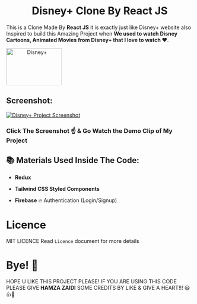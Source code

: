 <h1 align="center">Disney+ Clone By React JS</h1>

This is a Clone Made By **React JS** it is exactly just like Disney+ website also Inspired to build this Amazing Project when **We used to watch Disney Cartoons, Animated Movies from Disney+ that I love to watch ❤️**.

<a align="center" href="https://www.disneyplus.com/en-nl"><img align="center" src="https://user-images.githubusercontent.com/52501040/176181159-b7e9d668-1000-4dc8-8b01-f6cc3b959bc5.svg" alt="Disney+" width="150" height="100" /></a>

## Screenshot:

<a href="https://github.com/HamzaZaidiX/Disney-plus-Clone/blob/main/disney-plus-clone-demo-video.mp4"><img src="https://user-images.githubusercontent.com/52501040/180257423-3c1a5a38-440e-4619-9a59-b06b6b796343.png" alt="Disney+ Project Screenshot" /></a>

### **Click The Screenshot ☝ & Go Watch the Demo Clip of My Project**

## 📚 Materials Used Inside The Code:
  
- **Redux**

- **Tailwind CSS Styled Components**

- **Firebase** 🔥 Authentication (Login/Signup)
  
# Licence

MIT LICENCE
Read `Licence` document for more details

# Bye! 👋

HOPE U LIKE THIS PROJECT PLEASE! IF YOU ARE USING THIS CODE PLEASE GIVE **HAMZA ZAIDI** SOME CREDITS BY LIKE & GIVE A HEART!!! 😃👍💛
